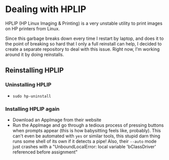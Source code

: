 # Dealing with HPLIP

HPLIP (HP Linux Imaging & Printing) is a very unstable utility to print images on HP printers from Linux.

Since this garbage breaks down every time I restart by laptop, and does it to the point of breaking so hard that I only a full reinstall can help, I decided to create a separate repository to deal with this issue. Right now, I'm working around it by doing reinstalls.

## Reinstalling HPLIP

### Uninstalling HPLIP

* `sudo hp-uninstall`

### Installing HPLIP again

* Download an AppImage from their website
* Run the AppImage and go through a tedious process of pressing buttons when prompts appear (this is how babysitting feels like, probably). This can't even be automated with `yes` or similar tools, this stupid darn thing runs some shell of its own if it detects a pipe! Also, their `--auto` mode just crashes with a "UnboundLocalError: local variable 'bClassDriver' referenced before assignment"
